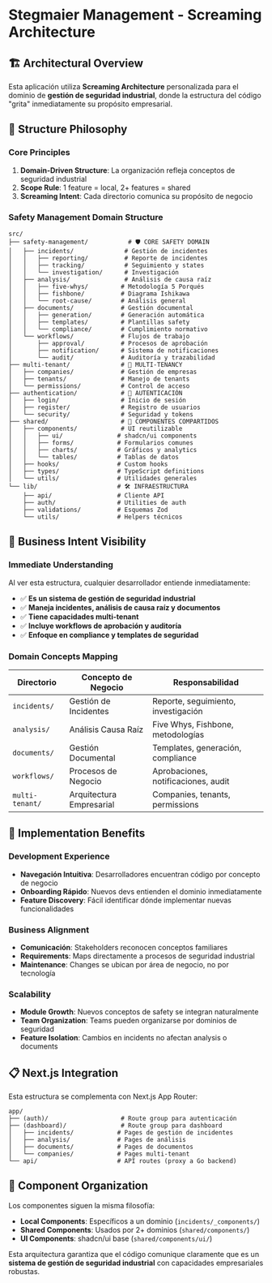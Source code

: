 # Stegmaier Management - Screaming Architecture

## 🏗️ Architectural Overview

Esta aplicación utiliza **Screaming Architecture** personalizada para el dominio de **gestión de seguridad industrial**, donde la estructura del código "grita" inmediatamente su propósito empresarial.

## 📁 Structure Philosophy

### Core Principles
1. **Domain-Driven Structure**: La organización refleja conceptos de seguridad industrial
2. **Scope Rule**: 1 feature = local, 2+ features = shared
3. **Screaming Intent**: Cada directorio comunica su propósito de negocio

### Safety Management Domain Structure

```
src/
├── safety-management/           # 🛡️ CORE SAFETY DOMAIN
│   ├── incidents/              # Gestión de incidentes
│   │   ├── reporting/          # Reporte de incidentes
│   │   ├── tracking/           # Seguimiento y states
│   │   └── investigation/      # Investigación
│   ├── analysis/               # Análisis de causa raíz
│   │   ├── five-whys/         # Metodología 5 Porqués
│   │   ├── fishbone/          # Diagrama Ishikawa
│   │   └── root-cause/        # Análisis general
│   ├── documents/             # Gestión documental
│   │   ├── generation/        # Generación automática
│   │   ├── templates/         # Plantillas safety
│   │   └── compliance/        # Cumplimiento normativo
│   └── workflows/             # Flujos de trabajo
│       ├── approval/          # Procesos de aprobación
│       ├── notification/      # Sistema de notificaciones
│       └── audit/             # Auditoría y trazabilidad
├── multi-tenant/              # 🏢 MULTI-TENANCY
│   ├── companies/             # Gestión de empresas
│   ├── tenants/               # Manejo de tenants
│   └── permissions/           # Control de acceso
├── authentication/            # 🔐 AUTENTICACIÓN
│   ├── login/                 # Inicio de sesión
│   ├── register/              # Registro de usuarios
│   └── security/              # Seguridad y tokens
├── shared/                    # 🔄 COMPONENTES COMPARTIDOS
│   ├── components/            # UI reutilizable
│   │   ├── ui/               # shadcn/ui components
│   │   ├── forms/            # Formularios comunes
│   │   ├── charts/           # Gráficos y analytics
│   │   └── tables/           # Tablas de datos
│   ├── hooks/                # Custom hooks
│   ├── types/                # TypeScript definitions
│   └── utils/                # Utilidades generales
└── lib/                      # 🛠️ INFRAESTRUCTURA
    ├── api/                  # Cliente API
    ├── auth/                 # Utilities de auth
    ├── validations/          # Esquemas Zod
    └── utils/                # Helpers técnicos
```

## 🎯 Business Intent Visibility

### Immediate Understanding
Al ver esta estructura, cualquier desarrollador entiende inmediatamente:

- ✅ **Es un sistema de gestión de seguridad industrial**
- ✅ **Maneja incidentes, análisis de causa raíz y documentos**
- ✅ **Tiene capacidades multi-tenant**
- ✅ **Incluye workflows de aprobación y auditoría**
- ✅ **Enfoque en compliance y templates de seguridad**

### Domain Concepts Mapping

| Directorio | Concepto de Negocio | Responsabilidad |
|-----------|-------------------|-----------------|
| `incidents/` | Gestión de Incidentes | Reporte, seguimiento, investigación |
| `analysis/` | Análisis Causa Raíz | Five Whys, Fishbone, metodologías |
| `documents/` | Gestión Documental | Templates, generación, compliance |
| `workflows/` | Procesos de Negocio | Aprobaciones, notificaciones, audit |
| `multi-tenant/` | Arquitectura Empresarial | Companies, tenants, permissions |

## 🔧 Implementation Benefits

### Development Experience
- **Navegación Intuitiva**: Desarrolladores encuentran código por concepto de negocio
- **Onboarding Rápido**: Nuevos devs entienden el dominio inmediatamente
- **Feature Discovery**: Fácil identificar dónde implementar nuevas funcionalidades

### Business Alignment
- **Comunicación**: Stakeholders reconocen conceptos familiares
- **Requirements**: Maps directamente a procesos de seguridad industrial
- **Maintenance**: Changes se ubican por área de negocio, no por tecnología

### Scalability
- **Module Growth**: Nuevos conceptos de safety se integran naturalmente
- **Team Organization**: Teams pueden organizarse por dominios de seguridad
- **Feature Isolation**: Cambios en incidents no afectan analysis o documents

## 📋 Next.js Integration

Esta estructura se complementa con Next.js App Router:

```
app/
├── (auth)/                    # Route group para autenticación
├── (dashboard)/               # Route group para dashboard
│   ├── incidents/            # Pages de gestión de incidentes
│   ├── analysis/             # Pages de análisis
│   ├── documents/            # Pages de documentos
│   └── companies/            # Pages multi-tenant
└── api/                      # API routes (proxy a Go backend)
```

## 🎨 Component Organization

Los componentes siguen la misma filosofía:

- **Local Components**: Específicos a un dominio (`incidents/_components/`)
- **Shared Components**: Usados por 2+ dominios (`shared/components/`)
- **UI Components**: shadcn/ui base (`shared/components/ui/`)

Esta arquitectura garantiza que el código comunique claramente que es un **sistema de gestión de seguridad industrial** con capacidades empresariales robustas.